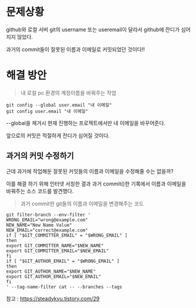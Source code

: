 # 문제상황

github와 로컬 서버 git의 username 또는 useremail이 달라서 github에 잔디가 심어지지 않았다.

과거의 commit들이 잘못된 이름과 이메일로 커밋되었던 것이다!!

# 해결 방안

> 내 로컬 pc 환경의 계정이름을 바꿔주는 작업
```
git config --global user.email "내 이메일"
git config user.email "내 이메일"
```
--global을 제거시 현재 진행하는 프로젝트에서만 내 이메일을 바꾸어준다.

앞으로의 커밋은 적절하게 잔디가 심어질 것이다.

## 과거의 커밋 수정하기

근데 과거에 작업해둔 잘못된 커밋들의 이름과 이메일을 수정해줄 수는 없을까?

이를 해결 하기 위해 인터넷 서칭한 결과 과거 commit()한 기록에서 이름과 이메일을 바꿔주는 소스 코드를 발견했다.

> 과거 commit한 git들의 이름과 이메일을 변경해주는 코드
```
git filter-branch --env-filter '
WRONG_EMAIL="wrong@example.com"
NEW_NAME="New Name Value"
NEW_EMAIL="correct@example.com"
if [ "$GIT_COMMITTER_EMAIL" = "$WRONG_EMAIL" ]
then
export GIT_COMMITTER_NAME="$NEW_NAME"
export GIT_COMMITTER_EMAIL="$NEW_EMAIL"
fi
if [ "$GIT_AUTHOR_EMAIL" = "$WRONG_EMAIL" ]
then
export GIT_AUTHOR_NAME="$NEW_NAME"
export GIT_AUTHOR_EMAIL="$NEW_EMAIL"
fi
' --tag-name-filter cat -- --branches --tags
```

참고 : https://steadykyu.tistory.com/29

